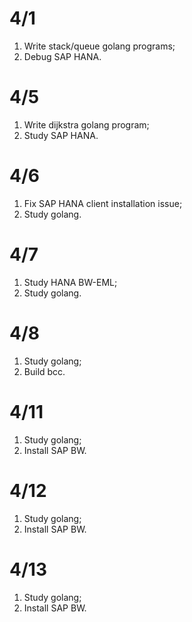 # 4/1
1. Write stack/queue golang programs;
2. Debug SAP HANA.

# 4/5
1. Write dijkstra golang program;
2. Study SAP HANA.

# 4/6
1. Fix SAP HANA client installation issue;
2. Study golang.

# 4/7
1. Study HANA BW-EML;
2. Study golang.

# 4/8
1. Study golang;
2. Build bcc.

# 4/11
1. Study golang;
2. Install SAP BW.

# 4/12
1. Study golang;
2. Install SAP BW.

# 4/13
1. Study golang;
2. Install SAP BW.

